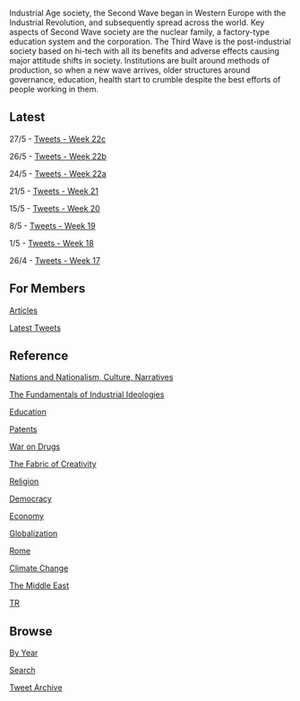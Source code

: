 
Industrial Age society, the Second Wave began in Western Europe with
the Industrial Revolution, and subsequently spread across the
world. Key aspects of Second Wave society are the nuclear family, a
factory-type education system and the corporation. The Third Wave is
the post-industrial society based on hi-tech with all its benefits and
adverse effects causing major attitude shifts in society. Institutions
are built around methods of production, so when a new wave arrives,
older structures around governance, education, health start to crumble
despite the best efforts of people working in them.

## Latest

27/5 - [Tweets - Week 22c](/tweets/2020/week22c.md)

26/5 - [Tweets - Week 22b](/tweets/2020/week22b.md)

24/5 - [Tweets - Week 22a](/tweets/2020/week22a.md)

21/5 - [Tweets - Week 21](/tweets/2020/week21.md)

15/5 - [Tweets - Week 20](/tweets/2020/week20.md)

8/5 - [Tweets - Week 19](/tweets/2020/week19.md)

1/5 - [Tweets - Week 18](/tweets/2020/week18.md)

26/4 - [Tweets - Week 17](/tweets/2020/week17.md)

## For Members

[Articles](https://thirdwave-members.herokuapp.com/articles)

[Latest Tweets](https://thirdwave-members.herokuapp.com/tweets)

## Reference

[Nations and Nationalism, Culture, Narratives](/2013/02/nations-and-nationalism.md)

[The Fundamentals of Industrial Ideologies](/2011/04/fundamentals-of-industrial-ideologies.md)

[Education](2017/09/education.md)

[Patents](/2018/09/patents.md)

[War on Drugs](/2019/11/war-on-drugs.md)

[The Fabric of Creativity](/2012/05/fabric-of-creativity.md)

[Religion](/2015/04/god-religion.md)

[Democracy](/2016/11/democracy.md)

[Economy](/2018/05/economy.md)

[Globalization](/2018/09/globalization.md)

[Rome](/2017/12/rome.md)

[Climate Change](/2018/12/climate.md)

[The Middle East](/2019/07/middleeast.md)

[TR](../tr)

## Browse

[By Year](years.md)

[Search](search.html)

[Tweet Archive](/tweets/README.md)

